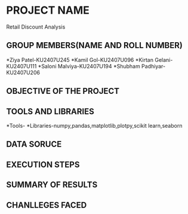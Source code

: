 # PROJECT NAME
Retail Discount Analysis
## GROUP MEMBERS(NAME AND ROLL NUMBER)
*Ziya Patel-KU2407U245
*Kamil Gol-KU2407U096
*Kirtan Gelani-KU2407U111
*Saloni Malviya-KU2407U194
*Shubham Padhiyar-KU2407U206
## OBJECTIVE OF THE PROJECT
## TOOLS AND LIBRARIES
*Tools-
*Libraries-numpy,pandas,matplotlib,plotpy,scikit learn,seaborn
## DATA SORUCE
## EXECUTION STEPS
## SUMMARY OF RESULTS
## CHANLLEGES FACED
